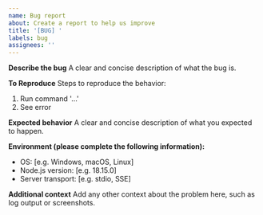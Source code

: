 ```yaml
---
name: Bug report
about: Create a report to help us improve
title: '[BUG] '
labels: bug
assignees: ''
---
```


**Describe the bug**
A clear and concise description of what the bug is.

**To Reproduce**
Steps to reproduce the behavior:
1. Run command '...'
2. See error

**Expected behavior**
A clear and concise description of what you expected to happen.

**Environment (please complete the following information):**
- OS: [e.g. Windows, macOS, Linux]
- Node.js version: [e.g. 18.15.0]
- Server transport: [e.g. stdio, SSE]

**Additional context**
Add any other context about the problem here, such as log output or screenshots. 